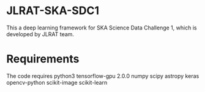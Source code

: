 # JLRAT-SKA-SDC1
This a deep learning framework for SKA Science Data Challenge 1, which is developed by JLRAT team.


# Requirements
The code requires python3 
tensorflow-gpu 2.0.0
numpy
scipy
astropy
keras 
opencv-python
scikit-image
scikit-learn
   
   
